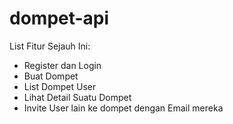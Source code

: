 # dompet-api
List Fitur Sejauh Ini:
  - Register dan Login
  - Buat Dompet
  - List Dompet User
  - Lihat Detail Suatu Dompet
  - Invite User lain ke dompet dengan Email mereka

